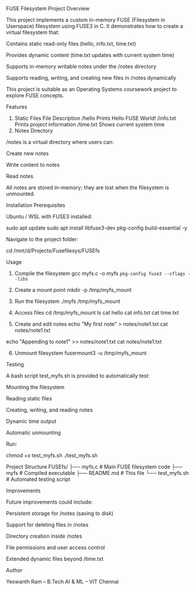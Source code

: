 FUSE Filesystem Project
Overview

This project implements a custom in-memory FUSE (Filesystem in Userspace) filesystem using FUSE3 in C. It demonstrates how to create a virtual filesystem that:

Contains static read-only files (hello, info.txt, time.txt)

Provides dynamic content (time.txt updates with current system time)

Supports in-memory writable notes under the /notes directory

Supports reading, writing, and creating new files in /notes dynamically

This project is suitable as an Operating Systems coursework project to explore FUSE concepts.

Features
1. Static Files
File	Description
/hello	Prints Hello FUSE World!
/info.txt	Prints project information
/time.txt	Shows current system time
2. Notes Directory

/notes is a virtual directory where users can:

Create new notes

Write content to notes

Read notes

All notes are stored in-memory; they are lost when the filesystem is unmounted.

Installation
Prerequisites

Ubuntu / WSL with FUSE3 installed:

sudo apt update
sudo apt install libfuse3-dev pkg-config build-essential -y


Navigate to the project folder:

cd /mnt/d/Projects/Fusefilesys/FUSEfs

Usage
1. Compile the filesystem
gcc myfs.c -o myfs `pkg-config fuse3 --cflags --libs`

2. Create a mount point
mkdir -p /tmp/myfs_mount

3. Run the filesystem
./myfs /tmp/myfs_mount

4. Access files
cd /tmp/myfs_mount
ls
cat hello
cat info.txt
cat time.txt

5. Create and edit notes
echo "My first note" > notes/note1.txt
cat notes/note1.txt

echo "Appending to note1" >> notes/note1.txt
cat notes/note1.txt

6. Unmount filesystem
fusermount3 -u /tmp/myfs_mount

Testing

A bash script test_myfs.sh is provided to automatically test:

Mounting the filesystem

Reading static files

Creating, writing, and reading notes

Dynamic time output

Automatic unmounting

Run:

chmod +x test_myfs.sh
./test_myfs.sh

Project Structure
FUSEfs/
├── myfs.c         # Main FUSE filesystem code
├── myfs           # Compiled executable
├── README.md      # This file
└── test_myfs.sh   # Automated testing script

Improvements

Future improvements could include:

Persistent storage for /notes (saving to disk)

Support for deleting files in /notes

Directory creation inside /notes

File permissions and user access control

Extended dynamic files beyond /time.txt

Author

Yeswanth Ram – B.Tech AI & ML – VIT Chennai
